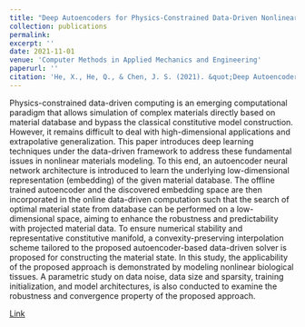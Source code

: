 ```yaml
---
title: "Deep Autoencoders for Physics-Constrained Data-Driven Nonlinear Materials Modeling"
collection: publications
permalink: 
excerpt: ''
date: 2021-11-01
venue: 'Computer Methods in Applied Mechanics and Engineering'
paperurl: ''
citation: 'He, X., He, Q., & Chen, J. S. (2021). &quot;Deep Autoencoders for Physics-Constrained Data-Driven Nonlinear Materials Modeling.&quot; <i>Computer Methods in Applied Mechanics and Engineering</i>. 385, 114034.'
---
```


Physics-constrained data-driven computing is an emerging computational paradigm that allows simulation of complex materials directly based on material database and bypass the classical constitutive model construction. However, it remains difficult to deal with high-dimensional applications and extrapolative generalization. This paper introduces deep learning techniques under the data-driven framework to address these fundamental issues in nonlinear materials modeling. To this end, an autoencoder neural network architecture is introduced to learn the underlying low-dimensional representation (embedding) of the given material database. The offline trained autoencoder and the discovered embedding space are then incorporated in the online data-driven computation such that the search of optimal material state from database can be performed on a low-dimensional space, aiming to enhance the robustness and predictability with projected material data. To ensure numerical stability and representative constitutive manifold, a convexity-preserving interpolation scheme tailored to the proposed autoencoder-based data-driven solver is proposed for constructing the material state. In this study, the applicability of the proposed approach is demonstrated by modeling nonlinear biological tissues. A parametric study on data noise, data size and sparsity, training initialization, and model architectures, is also conducted to examine the robustness and convergence property of the proposed approach.

[Link](https://www.sciencedirect.com/science/article/pii/S0045782521003650)
